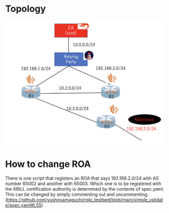 # Topology
![topology](topo.png)

# How to change ROA
There is one script that registers an ROA that says 192.168.2.0/24 with AS number 65002 and another with 65003.
Which one is to be registered with the KRILL certification authority is determined by the contents of spec.yaml.
<br>
This can be changed by simply commenting out and uncommenting.
(https://github.com/yushoyamaguchi/rpki_testbed/blob/main/simple_validate/spec.yaml#L55)